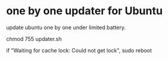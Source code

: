 # one by one updater for Ubuntu
update ubuntu one by one under limited battery.

chmod 755 updater.sh

if "Waiting for cache lock: Could not get lock", sudo reboot
